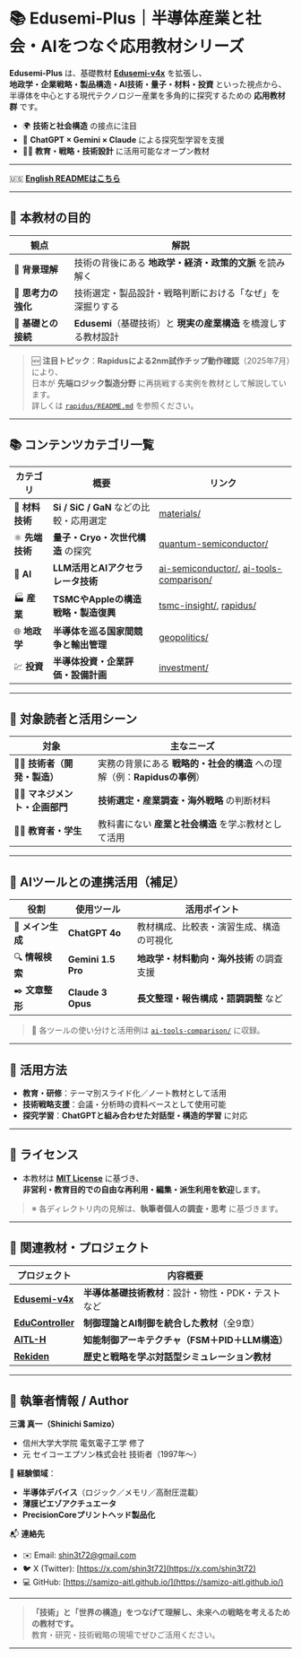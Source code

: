 # 📚 **Edusemi-Plus｜半導体産業と社会・AIをつなぐ応用教材シリーズ**

**Edusemi-Plus** は、基礎教材 [**Edusemi-v4x**](https://github.com/Samizo-AITL/Edusemi-v4x) を拡張し、  
**地政学・企業戦略・製品構造・AI技術・量子・材料・投資** といった視点から、  
半導体を中心とする現代テクノロジー産業を多角的に探究するための **応用教材群** です。

- 🌍 **技術と社会構造** の接点に注目  
- 🧠 **ChatGPT × Gemini × Claude** による探究型学習を支援  
- 🧑‍🏫 **教育・戦略・技術設計** に活用可能なオープン教材

---

🇺🇸 **[English READMEはこちら](./README_en.md)**

---

## 🎯 **本教材の目的**

| 観点 | 解説 |
|------|------|
| 🧭 **背景理解** | 技術の背後にある **地政学・経済・政策的文脈** を読み解く |
| 🧠 **思考力の強化** | 技術選定・製品設計・戦略判断における「なぜ」を深掘りする |
| 🔄 **基礎との接続** | **Edusemi**（基礎技術）と **現実の産業構造** を橋渡しする教材設計 |

> 🆕 **注目トピック**：**Rapidusによる2nm試作チップ動作確認**（2025年7月）により、  
> 日本が **先端ロジック製造分野** に再挑戦する実例を教材として解説しています。  
> 詳しくは [`rapidus/README.md`](./rapidus/README.md) を参照ください。

---

## 📚 **コンテンツカテゴリ一覧**

| カテゴリ | 概要 | リンク |
|----------|------|--------|
| 🧪 **材料技術** | **Si / SiC / GaN** などの比較・応用選定 | [materials/](./materials/) |
| ⚛️ **先端技術** | **量子・Cryo・次世代構造** の探究 | [quantum-semiconductor/](./quantum-semiconductor/) |
| 🤖 **AI** | **LLM活用とAIアクセラレータ技術** | [ai-semiconductor/](./ai-semiconductor/), [ai-tools-comparison/](./ai-tools-comparison/) |
| 🏭 **産業** | **TSMCやAppleの構造戦略・製造復興** | [tsmc-insight/](./tsmc-insight/), [rapidus/](./rapidus/) |
| 🌐 **地政学** | **半導体を巡る国家間競争と輸出管理** | [geopolitics/](./geopolitics/) |
| 💹 **投資** | **半導体投資・企業評価・設備計画** | [investment/](./investment/) |

---

## 👥 **対象読者と活用シーン**

| 対象 | 主なニーズ |
|------|-------------|
| 🧑‍🔬 **技術者（開発・製造）** | 実務の背景にある **戦略的・社会的構造** への理解（例：**Rapidusの事例**） |
| 🧑‍💼 **マネジメント・企画部門** | **技術選定・産業調査・海外戦略** の判断材料 |
| 🧑‍🏫 **教育者・学生** | 教科書にない **産業と社会構造** を学ぶ教材として活用 |

---

## 🧠 **AIツールとの連携活用（補足）**

| 役割 | 使用ツール | 活用ポイント |
|------|------------|--------------|
| 🧩 **メイン生成** | **ChatGPT 4o** | 教材構成、比較表・演習生成、構造の可視化 |
| 🔍 **情報検索** | **Gemini 1.5 Pro** | **地政学・材料動向・海外技術** の調査支援 |
| ✒️ **文章整形** | **Claude 3 Opus** | **長文整理・報告構成・語調調整** など |

> 🔗 各ツールの使い分けと活用例は [`ai-tools-comparison/`](./ai-tools-comparison/) に収録。

---

## 🧩 **活用方法**

- **教育・研修**：テーマ別スライド化／ノート教材として活用  
- **技術戦略支援**：会議・分析時の資料ベースとして使用可能  
- **探究学習**：**ChatGPTと組み合わせた対話型・構造的学習** に対応

---

## 📄 **ライセンス**

- 本教材は [**MIT License**](https://opensource.org/licenses/MIT) に基づき、  
  **非営利・教育目的での自由な再利用・編集・派生利用を歓迎**します。

> ※ 各ディレクトリ内の見解は、**執筆者個人の調査・思考** に基づきます。

---

## 🔗 **関連教材・プロジェクト**

| プロジェクト | 内容概要 |
|--------------|-----------|
| [**Edusemi-v4x**](https://github.com/Samizo-AITL/Edusemi-v4x) | **半導体基礎技術教材**：設計・物性・PDK・テストなど |
| [**EduController**](https://github.com/Samizo-AITL/EduController) | **制御理論とAI制御を統合した教材**（全9章） |
| [**AITL-H**](https://github.com/Samizo-AITL/AITL-H) | **知能制御アーキテクチャ（FSM＋PID＋LLM構造）** |
| [**Rekiden**](https://github.com/Samizo-AITL/Rekiden) | **歴史と戦略を学ぶ対話型シミュレーション教材** |

---

## 👤 **執筆者情報 / Author**

**三溝 真一（Shinichi Samizo）**  
- 信州大学大学院 電気電子工学 修了  
- 元 セイコーエプソン株式会社 技術者（1997年〜）

📌 **経験領域**：  
- **半導体デバイス**（ロジック／メモリ／高耐圧混載）  
- **薄膜ピエゾアクチュエータ**  
- **PrecisionCoreプリントヘッド製品化**

📬 **連絡先**  
- ✉️ Email: [shin3t72@gmail.com](mailto:shin3t72@gmail.com)  
- 🐦 X (Twitter): [https://x.com/shin3t72](https://x.com/shin3t72)  
- 💻 GitHub: [https://samizo-aitl.github.io/](https://samizo-aitl.github.io/)

---

> **「技術」と「世界の構造」をつなげて理解し、未来への戦略を考えるための教材です。**  
> 教育・研究・技術戦略の現場でぜひご活用ください。

---
